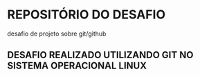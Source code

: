 # REPOSITÓRIO DO DESAFIO
desafio de projeto sobre git/github
## DESAFIO REALIZADO UTILIZANDO GIT NO SISTEMA OPERACIONAL LINUX
